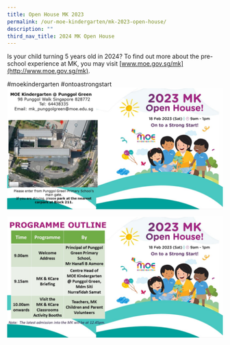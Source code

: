 ```yaml
---
title: Open House MK 2023
permalink: /our-moe-kindergarten/mk-2023-open-house/
description: ""
third_nav_title: 2024 MK Open House
---
```

Is your child turning 5 years old in 2024? To find out more about the pre-school experience at MK, you may visit [www.moe.gov.sg/mk](http://www.moe.gov.sg/mk).

#moekindergarten #ontoastrongstart
![](/images/Slide1.jpg)

![](/images/Slide2.jpg)
